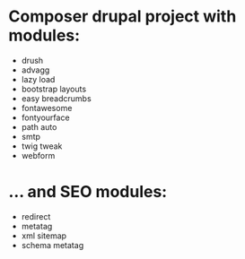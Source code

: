 # Composer drupal project with modules:
 - drush
 - advagg
 - lazy load
 - bootstrap layouts
 - easy breadcrumbs
 - fontawesome
 - fontyourface
 - path auto
 - smtp
 - twig tweak
 - webform

# … and SEO modules:
 - redirect
 - metatag
 - xml sitemap
 - schema metatag
